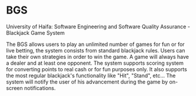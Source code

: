 BGS
===

University of Haifa: Software Engineering and Software Quality Assurance - Blackjack Game System

The BGS allows users to play an unlimited number of games for fun or for live betting, the system consists from standard blackjack rules. Users can take their own strategies in order to win the game. A game will always have a dealer and at least one opponent. The system supports scoring system for converting points to real cash or for fun purposes only. It also supports the most regular blackjack's functionality like "Hit", "Stand", etc…
The system will notify the user of his advancement during the game by on-screen notifications.
